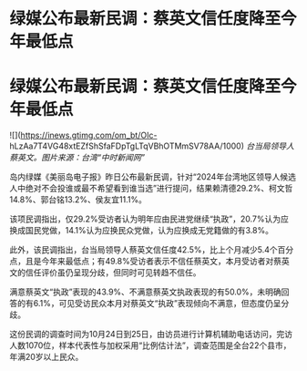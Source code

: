 # 绿媒公布最新民调：蔡英文信任度降至今年最低点

# 绿媒公布最新民调：蔡英文信任度降至今年最低点

![](https://inews.gtimg.com/om_bt/OIc-
hLzAa7T4VG48xtEZfShSfaFDpTgLTqVBhOTMmSV78AA/1000) _台当局领导人蔡英文。图片来源：台湾“中时新闻网”_

岛内绿媒《美丽岛电子报》昨日公布最新民调，针对“2024年台湾地区领导人候选人中绝对不会投谁或最不希望看到谁当选”进行提问，结果赖清德29.2%、柯文哲14.8%、郭台铭13.2%、侯友宜11.1%。

该项民调指出，仅29.2%受访者认为明年应由民进党继续“执政”，20.7%认为应换成国民党做，14.1%认为应换民众党做，认为应换成无党籍做的有3.8%。

此外，该民调指出，台当局领导人蔡英文信任度42.5%，比上个月减少5.4个百分点，且是今年来最低点；有49.8%受访者表示不信任蔡英文，本月受访者对蔡英文的信任评价虽仍呈现分歧，但同时可见转趋不信任。

满意蔡英文“执政”表现的43.9%、不满意蔡英文执政表现的有50.0%，未明确回答的有6.1%，可见受访民众本月对蔡英文“执政”表现倾向不满意，但态度仍呈分歧。

这份民调的调查时间为10月24日到25日，由访员进行计算机辅助电话访问，完访人数1070位，样本代表性与加权采用“比例估计法”，调查范围是全台22个县市，年满20岁以上民众。

